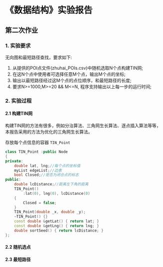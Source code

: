 # **《数据结构》实验报告**

## 第二次作业

### 1.  实验要求

无向图和最短路径查找，要求如下:

1. 从提供的POI点文件(zhuhai_POIs.csv)中随机选取N个点构建TIN网;
2. 在这N个点中使用者可选择任意M个点，输出M个点的坐标;
3. 输出以最短路径经过这M个点的点位顺序，和最短路径的长度;
4. 要求N>=1000,M>=20 && M<=N, 程序支持输出以上每一步的运行时间;

### 2. 实验过程

#### 2.1 构建TIN网

构建TIN网的方法有很多，例如分治算法、三角网生长算法、逐点插入算法等等，本报告采用的方法为优化的三角网生长算法。



存放每个点信息的容器 `TIN_Point`

```c++
class TIN_Point :public Node
{
private:
	double lat, lng;//每个点的坐标值
	myList edgeList;//边表
	bool Closed;//是否为闭合点的标志
public:
	double lcDistance;//距离左下角的距离
	TIN_Point()
		:lat(0), lng(0), lcDistance(0)
	{
		Closed = false;
	}
	TIN_Point(double _x, double _y);
	~TIN_Point() {}
	const double &getLat() { return lat; }
	const double &getLng() { return lng; }
	double sortSeed() { return lcDistance; }
};
```

#### 2.2 随机选点



#### 2.3 最短路径









